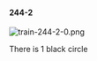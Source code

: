 #### 244-2
![train-244-2-0.png](https://github.com/lil-lab/nlvr/raw/master/nlvr/train/images/39/train-244-2-0.png "train-244-2-0.png")

There is 1 black circle